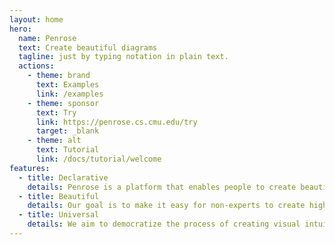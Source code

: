 ```yaml
---
layout: home
hero:
  name: Penrose
  text: Create beautiful diagrams
  tagline: just by typing notation in plain text.
  actions:
    - theme: brand
      text: Examples
      link: /examples
    - theme: sponsor
      text: Try
      link: https://penrose.cs.cmu.edu/try
      target: _blank
    - theme: alt
      text: Tutorial
      link: /docs/tutorial/welcome
features:
  - title: Declarative
    details: Penrose is a platform that enables people to create beautiful diagrams just by typing notation in plain text.
  - title: Beautiful
    details: Our goal is to make it easy for non-experts to create high-quality diagrams and provide deeper insight into challenging technical concepts.
  - title: Universal
    details: We aim to democratize the process of creating visual intuition.
---
```

